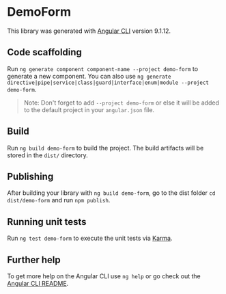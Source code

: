 # DemoForm

This library was generated with [Angular CLI](https://github.com/angular/angular-cli) version 9.1.12.

## Code scaffolding

Run `ng generate component component-name --project demo-form` to generate a new component. You can also use `ng generate directive|pipe|service|class|guard|interface|enum|module --project demo-form`.
> Note: Don't forget to add `--project demo-form` or else it will be added to the default project in your `angular.json` file. 

## Build

Run `ng build demo-form` to build the project. The build artifacts will be stored in the `dist/` directory.

## Publishing

After building your library with `ng build demo-form`, go to the dist folder `cd dist/demo-form` and run `npm publish`.

## Running unit tests

Run `ng test demo-form` to execute the unit tests via [Karma](https://karma-runner.github.io).

## Further help

To get more help on the Angular CLI use `ng help` or go check out the [Angular CLI README](https://github.com/angular/angular-cli/blob/master/README.md).
